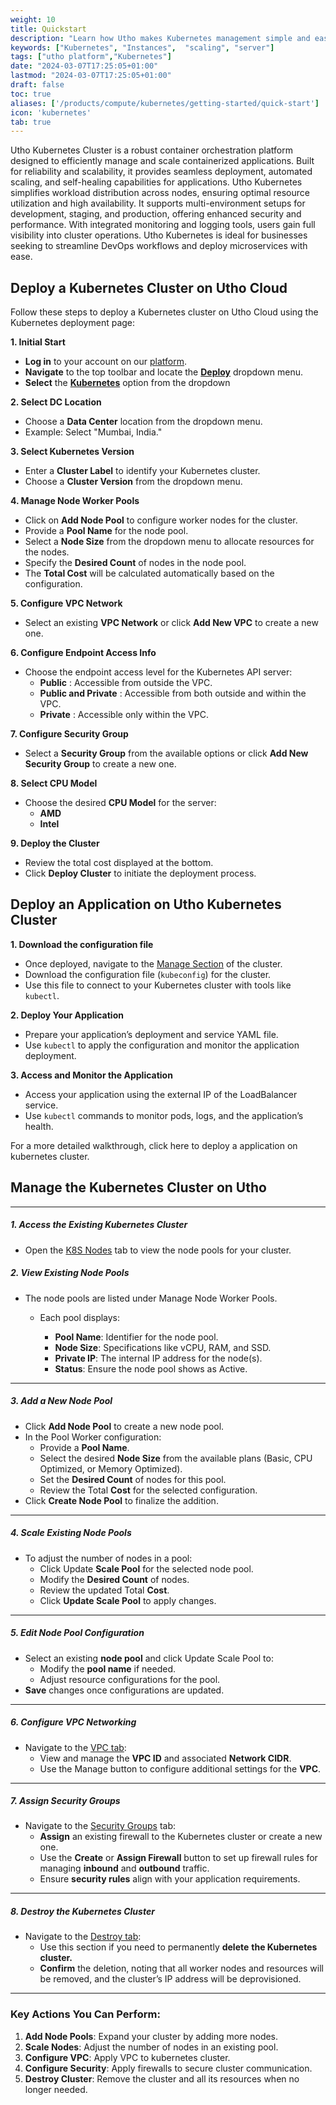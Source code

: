 ```yaml
---
weight: 10
title: Quickstart 
description: "Learn how Utho makes Kubernetes management simple and easy so you easily anticipate your kubernetes infrastructure costs"
keywords: ["Kubernetes", "Instances",  "scaling", "server"]
tags: ["utho platform","Kubernetes"]
date: "2024-03-07T17:25:05+01:00"
lastmod: "2024-03-07T17:25:05+01:00"
draft: false
toc: true
aliases: ['/products/compute/kubernetes/getting-started/quick-start']
icon: 'kubernetes'
tab: true
---
```

Utho Kubernetes Cluster is a robust container orchestration platform designed to efficiently manage and scale containerized applications. Built for reliability and scalability, it provides seamless deployment, automated scaling, and self-healing capabilities for applications. Utho Kubernetes simplifies workload distribution across nodes, ensuring optimal resource utilization and high availability. It supports multi-environment setups for development, staging, and production, offering enhanced security and performance. With integrated monitoring and logging tools, users gain full visibility into cluster operations. Utho Kubernetes is ideal for businesses seeking to streamline DevOps workflows and deploy microservices with ease.

## Deploy a Kubernetes Cluster on Utho Cloud

Follow these steps to deploy a Kubernetes cluster on Utho Cloud using the Kubernetes deployment page:

**1. Initial Start**

* **Log in** to your account on our [platform](https://console.utho.com "https://console.utho.com").
* **Navigate** to the top toolbar and locate the **[Deploy](https://console.utho.com/kubernetes/deploy)** dropdown menu.
* **Select** the **[Kubernetes](https://console.utho.com/kubernetes/deploy)** option from the dropdown

**2. Select DC Location**

* Choose a **Data Center** location from the dropdown menu.
* Example: Select "Mumbai, India."

**3. Select Kubernetes Version**

* Enter a **Cluster Label** to identify your Kubernetes cluster.
* Choose a **Cluster Version** from the dropdown menu.

**4. Manage Node Worker Pools**

* Click on **Add Node Pool** to configure worker nodes for the cluster.
* Provide a **Pool Name** for the node pool.
* Select a **Node Size** from the dropdown menu to allocate resources for the nodes.
* Specify the **Desired Count** of nodes in the node pool.
* The **Total Cost** will be calculated automatically based on the configuration.

**5. Configure VPC Network**

* Select an existing **VPC Network** or click **Add New VPC** to create a new one.

**6. Configure Endpoint Access Info**

* Choose the endpoint access level for the Kubernetes API server:
  * **Public** : Accessible from outside the VPC.
  * **Public and Private** : Accessible from both outside and within the VPC.
  * **Private** : Accessible only within the VPC.

**7. Configure Security Group**

* Select a **Security Group** from the available options or click **Add New Security Group** to create a new one.

**8. Select CPU Model**

* Choose the desired **CPU Model** for the server:
  * **AMD**
  * **Intel**

**9. Deploy the Cluster**

* Review the total cost displayed at the bottom.
* Click **Deploy Cluster** to initiate the deployment process.

## Deploy an Application on Utho Kubernetes Cluster

**1. Download the configuration file**

* Once deployed, navigate to the [Manage Section]() of the cluster.
* Download the configuration file (`kubeconfig`) for the cluster.
* Use this file to connect to your Kubernetes cluster with tools like `kubectl`.

**2. Deploy Your Application**

* Prepare your application’s deployment and service YAML file.
* Use `kubectl` to apply the configuration and monitor the application deployment.

**3. Access and Monitor the Application**

* Access your application using the external IP of the LoadBalancer service.
* Use `kubectl` commands to monitor pods, logs, and the application’s health.

For a more detailed walkthrough, click here to deploy a application on kubernetes cluster.

## Manage the Kubernetes Cluster on Utho

---

##### 1. Access the Existing Kubernetes Cluster

* Open the [K8S Nodes](https://conosle.utho.com/kubernetes/:id "https://conosle.utho.com/kubernetes/:id") tab to view the node pools for your cluster.

##### 2. View Existing Node Pools

* The node pools are listed under Manage Node Worker Pools.
  * Each pool displays:

    * **Pool Name**: Identifier for the node pool.
    * **Node Size**: Specifications like vCPU, RAM, and SSD.
    * **Private IP**: The internal IP address for the node(s).
    * **Status**: Ensure the node pool shows as Active.

---

##### 3. Add a New Node Pool

* Click **Add Node Pool** to create a new node pool.
* In the Pool Worker configuration:
  * Provide a **Pool Name**.
  * Select the desired **Node Size** from the available plans (Basic, CPU Optimized, or Memory Optimized).
  * Set the **Desired Count** of nodes for this pool.
  * Review the Total **Cost** for the selected configuration.
* Click **Create Node Pool** to finalize the addition.

---

##### 4. Scale Existing Node Pools

* To adjust the number of nodes in a pool:
  * Click Update **Scale Pool** for the selected node pool.
  * Modify the **Desired Count** of nodes.
  * Review the updated Total **Cost**.
  * Click **Update Scale Pool** to apply changes.

---

##### 5. Edit Node Pool Configuration

* Select an existing **node pool** and click Update Scale Pool to:
  * Modify the **pool name** if needed.
  * Adjust resource configurations for the pool.
* **Save** changes once configurations are updated.

---

##### 6. Configure VPC Networking

* Navigate to the [VPC tab](https://conosle.utho.com/kubernetes/:id "https://conosle.utho.com/kubernetes/:id"):
  * View and manage the **VPC ID** and associated **Network CIDR**.
  * Use the Manage button to configure additional settings for the **VPC**.

---

##### 7. Assign Security Groups

* Navigate to the [Security Groups](https://conosle.utho.com/kubernetes/:id "https://conosle.utho.com/kubernetes/:id") tab:
  * **Assign** an existing firewall to the Kubernetes cluster or create a new one.
  * Use the **Create** or **Assign Firewall** button to set up firewall rules for managing **inbound** and **outbound** traffic.
  * Ensure **security rules** align with your application requirements.

---

##### 8. Destroy the Kubernetes Cluster

* Navigate to the [Destroy tab](https://conosle.utho.com/kubernetes/:id "https://conosle.utho.com/kubernetes/:id"):
  * Use this section if you need to permanently **delete** **the Kubernetes cluster.**
  * **Confirm** the deletion, noting that all worker nodes and resources will be removed, and the cluster’s IP address will be deprovisioned.

---

### Key Actions You Can Perform:

1. **Add Node Pools**: Expand your cluster by adding more nodes.
2. **Scale Nodes**: Adjust the number of nodes in an existing pool.
3. **Configure VPC**: Apply VPC to kubernetes cluster.
4. **Configure Security**: Apply firewalls to secure cluster communication.
5. **Destroy Cluster**: Remove the cluster and all its resources when no longer needed.
